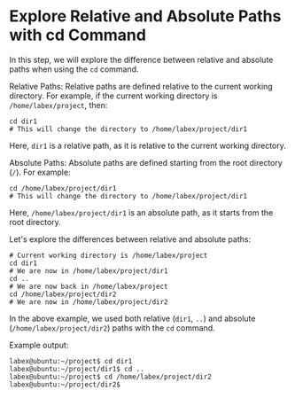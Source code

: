 # Explore Relative and Absolute Paths with cd Command

In this step, we will explore the difference between relative and absolute paths when using the `cd` command.

Relative Paths:
Relative paths are defined relative to the current working directory. For example, if the current working directory is `/home/labex/project`, then:

```
cd dir1
# This will change the directory to /home/labex/project/dir1
```

Here, `dir1` is a relative path, as it is relative to the current working directory.

Absolute Paths:
Absolute paths are defined starting from the root directory (`/`). For example:

```
cd /home/labex/project/dir1
# This will change the directory to /home/labex/project/dir1
```

Here, `/home/labex/project/dir1` is an absolute path, as it starts from the root directory.

Let's explore the differences between relative and absolute paths:

```
# Current working directory is /home/labex/project
cd dir1
# We are now in /home/labex/project/dir1
cd ..
# We are now back in /home/labex/project
cd /home/labex/project/dir2
# We are now in /home/labex/project/dir2
```

In the above example, we used both relative (`dir1`, `..`) and absolute (`/home/labex/project/dir2`) paths with the `cd` command.

Example output:

```
labex@ubuntu:~/project$ cd dir1
labex@ubuntu:~/project/dir1$ cd ..
labex@ubuntu:~/project$ cd /home/labex/project/dir2
labex@ubuntu:~/project/dir2$
```
